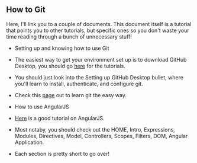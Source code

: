 ## How to Git

Here, I'll link you to a couple of documents. This document itself is a tutorial that points you to other tutorials, but specific ones so you don't waste your time reading through a bunch of unnecessary stuff!  

- Setting up and knowing how to use Git
 - The easiest way to get your environment set up is to download GitHub Desktop, you should go [here](https://help.github.com/desktop/guides/getting-started/) for the tutorials. 
 - You should just look into the Setting up GitHub Desktop bullet, where you'll learn to install, authenticate, and configure git. 
 - Check this [page](http://rogerdudler.github.io/git-guide/) out to learn git the easy way. 

- How to use AngularJS
 - [Here](http://www.w3schools.com/angular/) is a good tutorial on AngularJS.
 - Most notaby, you should check out the HOME, Intro, Expressions, Modules, Directives, Model, Controllers, Scopes, Filters, DOM, Angular Application. 
 - Each section is pretty short to go over! 

